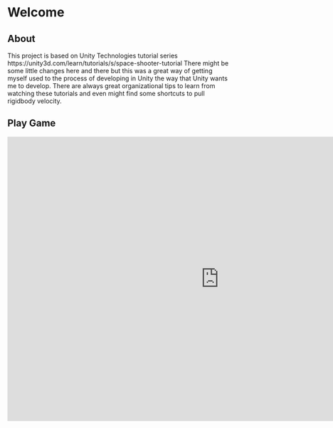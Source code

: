 <h1>Welcome</h1>

<h2>About</h2>
<p>This project is based on Unity Technologies tutorial series https://unity3d.com/learn/tutorials/s/space-shooter-tutorial There might be some little changes here and there but this was a great way of getting myself used to the process of developing in Unity the way that Unity wants me to develop. There are always great organizational tips to learn from watching these tutorials and even might find some shortcuts to pull rigidbody velocity.</p>

<h2>Play Game</h2>
<iframe src="https://jargonautnadeau.github.io/tutorial-space-shooter/Builds/index.html" style="border:0px #000000 none;" name="Game name" scrolling="no" frameborder="1" height="640px" width="950px"></iframe>
